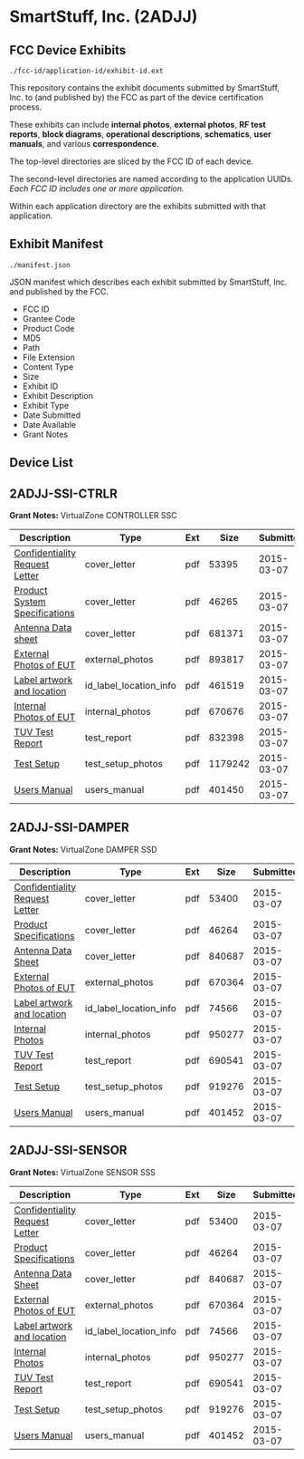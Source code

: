 # SmartStuff, Inc. (2ADJJ)
## FCC Device Exhibits

```
./fcc-id/application-id/exhibit-id.ext
```

This repository contains the exhibit documents submitted by SmartStuff, Inc. to (and published by) the FCC as part of the device certification process.

These exhibits can include **internal photos**, **external photos**, **RF test reports**, **block diagrams**, **operational descriptions**, **schematics**, **user manuals**, and various **correspondence**.

The top-level directories are sliced by the FCC ID of each device.

The second-level directories are named according to the application UUIDs. *Each FCC ID includes one or more application.*

Within each application directory are the exhibits submitted with that application. 

## Exhibit Manifest

```
./manifest.json
```

JSON manifest which describes each exhibit submitted by SmartStuff, Inc. and published by the FCC.

- FCC ID
- Grantee Code
- Product Code
- MD5
- Path
- File Extension
- Content Type
- Size
- Exhibit ID
- Exhibit Description
- Exhibit Type
- Date Submitted
- Date Available
- Grant Notes

## Device List
## 2ADJJ-SSI-CTRLR
**Grant Notes:** VirtualZone CONTROLLER SSC

| Description | Type | Ext | Size | Submitted | Available |
| ----------- | ---- | --- | ---- | --------- | --------- |
| [Confidentiality Request Letter](2ADJJ-SSI-CTRLR/12c0f865b0dacde270a954d27497617e/2549964.pdf) | cover_letter | pdf | 53395 | 2015-03-07 | 2015-03-09 |
| [Product System Specifications](2ADJJ-SSI-CTRLR/12c0f865b0dacde270a954d27497617e/2549968.pdf) | cover_letter | pdf | 46265 | 2015-03-07 | 2015-03-09 |
| [Antenna Data sheet](2ADJJ-SSI-CTRLR/12c0f865b0dacde270a954d27497617e/2436301.pdf) | cover_letter | pdf | 681371 | 2015-03-07 | 2015-03-09 |
| [External Photos of EUT](2ADJJ-SSI-CTRLR/12c0f865b0dacde270a954d27497617e/2549962.pdf) | external_photos | pdf | 893817 | 2015-03-07 | 2015-03-09 |
| [Label artwork and location](2ADJJ-SSI-CTRLR/12c0f865b0dacde270a954d27497617e/2549970.pdf) | id_label_location_info | pdf | 461519 | 2015-03-07 | 2015-03-09 |
| [Internal Photos of EUT](2ADJJ-SSI-CTRLR/12c0f865b0dacde270a954d27497617e/2549963.pdf) | internal_photos | pdf | 670676 | 2015-03-07 | 2015-09-03 |
| [TUV Test Report](2ADJJ-SSI-CTRLR/12c0f865b0dacde270a954d27497617e/2549960.pdf) | test_report | pdf | 832398 | 2015-03-07 | 2015-03-09 |
| [Test Setup](2ADJJ-SSI-CTRLR/12c0f865b0dacde270a954d27497617e/2549961.pdf) | test_setup_photos | pdf | 1179242 | 2015-03-07 | 2015-03-09 |
| [Users Manual](2ADJJ-SSI-CTRLR/12c0f865b0dacde270a954d27497617e/2549971.pdf) | users_manual | pdf | 401450 | 2015-03-07 | 2015-09-03 |
## 2ADJJ-SSI-DAMPER
**Grant Notes:** VirtualZone DAMPER SSD

| Description | Type | Ext | Size | Submitted | Available |
| ----------- | ---- | --- | ---- | --------- | --------- |
| [Confidentiality Request Letter](2ADJJ-SSI-DAMPER/48cc54ec146d5deb2b197700b127bf09/2549988.pdf) | cover_letter | pdf | 53400 | 2015-03-07 | 2015-03-09 |
| [Product Specifications](2ADJJ-SSI-DAMPER/48cc54ec146d5deb2b197700b127bf09/2549994.pdf) | cover_letter | pdf | 46264 | 2015-03-07 | 2015-03-09 |
| [Antenna Data Sheet](2ADJJ-SSI-DAMPER/48cc54ec146d5deb2b197700b127bf09/2538719.pdf) | cover_letter | pdf | 840687 | 2015-03-07 | 2015-03-09 |
| [External Photos of EUT](2ADJJ-SSI-DAMPER/48cc54ec146d5deb2b197700b127bf09/2549987.pdf) | external_photos | pdf | 670364 | 2015-03-07 | 2015-03-09 |
| [Label artwork and location](2ADJJ-SSI-DAMPER/48cc54ec146d5deb2b197700b127bf09/2549995.pdf) | id_label_location_info | pdf | 74566 | 2015-03-07 | 2015-03-09 |
| [Internal Photos](2ADJJ-SSI-DAMPER/48cc54ec146d5deb2b197700b127bf09/2549989.pdf) | internal_photos | pdf | 950277 | 2015-03-07 | 2015-09-03 |
| [TUV Test Report](2ADJJ-SSI-DAMPER/48cc54ec146d5deb2b197700b127bf09/2549985.pdf) | test_report | pdf | 690541 | 2015-03-07 | 2015-03-09 |
| [Test Setup](2ADJJ-SSI-DAMPER/48cc54ec146d5deb2b197700b127bf09/2549986.pdf) | test_setup_photos | pdf | 919276 | 2015-03-07 | 2015-03-09 |
| [Users Manual](2ADJJ-SSI-DAMPER/48cc54ec146d5deb2b197700b127bf09/2549990.pdf) | users_manual | pdf | 401452 | 2015-03-07 | 2015-09-03 |
## 2ADJJ-SSI-SENSOR
**Grant Notes:** VirtualZone SENSOR SSS

| Description | Type | Ext | Size | Submitted | Available |
| ----------- | ---- | --- | ---- | --------- | --------- |
| [Confidentiality Request Letter](2ADJJ-SSI-SENSOR/2a5edc1fde2109d1ed248ec1033f321f/2549988.pdf) | cover_letter | pdf | 53400 | 2015-03-07 | 2015-03-09 |
| [Product Specifications](2ADJJ-SSI-SENSOR/2a5edc1fde2109d1ed248ec1033f321f/2549994.pdf) | cover_letter | pdf | 46264 | 2015-03-07 | 2015-03-09 |
| [Antenna Data Sheet](2ADJJ-SSI-SENSOR/2a5edc1fde2109d1ed248ec1033f321f/2538719.pdf) | cover_letter | pdf | 840687 | 2015-03-07 | 2015-03-09 |
| [External Photos of EUT](2ADJJ-SSI-SENSOR/2a5edc1fde2109d1ed248ec1033f321f/2549987.pdf) | external_photos | pdf | 670364 | 2015-03-07 | 2015-03-09 |
| [Label artwork and location](2ADJJ-SSI-SENSOR/2a5edc1fde2109d1ed248ec1033f321f/2549995.pdf) | id_label_location_info | pdf | 74566 | 2015-03-07 | 2015-03-09 |
| [Internal Photos](2ADJJ-SSI-SENSOR/2a5edc1fde2109d1ed248ec1033f321f/2549989.pdf) | internal_photos | pdf | 950277 | 2015-03-07 | 2015-09-03 |
| [TUV Test Report](2ADJJ-SSI-SENSOR/2a5edc1fde2109d1ed248ec1033f321f/2549985.pdf) | test_report | pdf | 690541 | 2015-03-07 | 2015-03-09 |
| [Test Setup](2ADJJ-SSI-SENSOR/2a5edc1fde2109d1ed248ec1033f321f/2549986.pdf) | test_setup_photos | pdf | 919276 | 2015-03-07 | 2015-03-09 |
| [Users Manual](2ADJJ-SSI-SENSOR/2a5edc1fde2109d1ed248ec1033f321f/2549990.pdf) | users_manual | pdf | 401452 | 2015-03-07 | 2015-09-03 |
